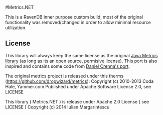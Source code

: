 #Metrics.NET

This is a RavenDB inner purpose custom build, most of the original functionality was removed/changed in order to allow minimal resource  utilization.

## License
This library will always keep the same license as the original [Java Metrics library](https://github.com/dropwizard/metrics) (as long as its an open source, permisive license). This port is also inspired and contains some code from [Daniel Crenna's port](https://github.com/danielcrenna/metrics-net).

The original metrics project is released under this therms (https://github.com/dropwizard/metrics):
Copyright (c) 2010-2013 Coda Hale, Yammer.com
Published under Apache Software License 2.0, see LICENSE

This library ( Metrics.NET ) is release under Apache 2.0 License ( see LICENSE ) 
Copyright (c) 2014 Iulian Margarintescu

